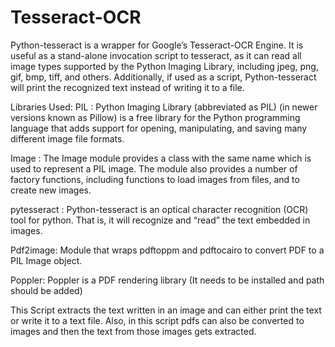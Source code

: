 # Tesseract-OCR

Python-tesseract is a wrapper for Google’s Tesseract-OCR Engine. It is useful as a stand-alone invocation script to tesseract, as it can read all image types supported by the Python Imaging Library, including jpeg, png, gif, bmp, tiff, and others. Additionally, if used as a script, Python-tesseract will print the recognized text instead of writing it to a file.

Libraries Used:
PIL : Python Imaging Library (abbreviated as PIL) (in newer versions known as Pillow) is a free library for the Python programming language that adds support for opening, manipulating, and saving many different image file formats.

Image : The Image module provides a class with the same name which is used to represent a PIL image. The module also provides a number of factory functions, including functions to load images from files, and to create new images.

pytesseract :  Python-tesseract is an optical character recognition (OCR) tool for python. That is, it will recognize and “read” the text embedded in images.

Pdf2image: Module that wraps pdftoppm and pdftocairo to convert PDF to a PIL Image object.

Poppler: Poppler is a PDF rendering library (It needs to be installed and path should be added)

This Script extracts the text written in an image and can either print the text or write it to a text file.
Also, in this script pdfs can also be converted to images and then the text from those images gets extracted.
